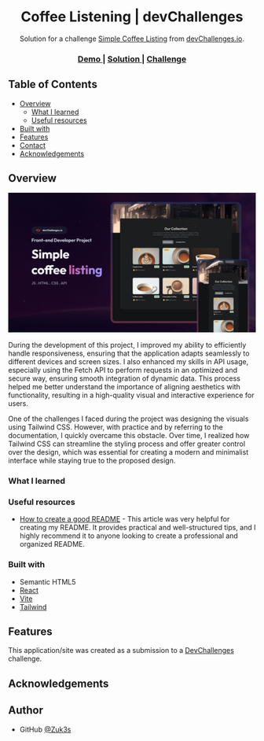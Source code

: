 <!-- Please update value in the {}  -->

<h1 align="center">Coffee Listening | devChallenges</h1>

<div align="center">
   Solution for a challenge <a href="https://devchallenges.io/challenge/simple-coffee-listing" target="_blank">Simple Coffee Listing</a> from <a href="http://devchallenges.io" target="_blank">devChallenges.io</a>.
</div>

<div align="center">
  <h3>
    <a href="{https://your-demo-link.your-domain}">
      Demo
    </a>
    <span> | </span>
    <a href="{https://your-url-to-the-solution}">
      Solution
    </a>
    <span> | </span>
    <a href="https://devchallenges.io/challenge/simple-coffee-listing">
      Challenge
    </a>
  </h3>
</div>

<!-- TABLE OF CONTENTS -->

## Table of Contents

- [Overview](#overview)
  - [What I learned](#what-i-learned)
  - [Useful resources](#useful-resources)
- [Built with](#built-with)
- [Features](#features)
- [Contact](#contact)
- [Acknowledgements](#acknowledgements)

<!-- OVERVIEW -->

## Overview

![screenshot](https://github.com/Zuk3s/coffee-listening-devChallenges/blob/main/thumbnail.jpg)

<!--
Introduce your projects by taking a screenshot or a gif. Try to tell visitors a story about your project by answering:

- What have you learned/improved?
- Your wisdom? :)
-->

During the development of this project, I improved my ability to efficiently handle responsiveness, ensuring that the application adapts seamlessly to different devices and screen sizes. I also enhanced my skills in API usage, especially using the Fetch API to perform requests in an optimized and secure way, ensuring smooth integration of dynamic data. This process helped me better understand the importance of aligning aesthetics with functionality, resulting in a high-quality visual and interactive experience for users.

One of the challenges I faced during the project was designing the visuals using Tailwind CSS. However, with practice and by referring to the documentation, I quickly overcame this obstacle. Over time, I realized how Tailwind CSS can streamline the styling process and offer greater control over the design, which was essential for creating a modern and minimalist interface while staying true to the proposed design.

### What I learned

<!-- Use this section to recap over some of your major learnings while working through this project. Writing these out and providing code samples of areas you want to highlight is a great way to reinforce your own knowledge. -->

### Useful resources

- [How to create a good README](https://blog.rocketseat.com.br/como-fazer-um-bom-readme/) - This article was very helpful for creating my README. It provides practical and well-structured tips, and I highly recommend it to anyone looking to create a professional and organized README.
<!--
- [Example resource 2](https://www.example.com) - This is an amazing article which helped me finally understand XYZ. I'd recommend it to anyone still learning this concept.
-->

### Built with

<!-- This section should list any major frameworks that you built your project using. Here are a few examples.-->

- Semantic HTML5
- [React](https://reactjs.org/)
- [Vite](https://vite.dev) 
- [Tailwind](https://tailwindcss.com/)

## Features

<!-- List the features of your application or follow the template. Don't share the figma file here :) -->

This application/site was created as a submission to a [DevChallenges](https://devchallenges.io/challenges-dashboard) challenge.

## Acknowledgements

<!-- This section should list any articles or add-ons/plugins that helps you to complete the project. This is optional but it will help you in the future. For exmpale -->

## Author

<!-- - Website [your-website.com](https://{your-web-site-link}) -->
- GitHub [@Zuk3s](https://github.com/Zuk3s)
